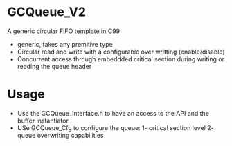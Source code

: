 # GCQueue_V2
A generic circular FIFO template in C99
- generic, takes any premitive type
- Circular read and write with a configurable over writting (enable/disable)
- Concurrent access through embeddded critical section during writing or reading the queue header

# Usage
- Use the GCQueue_Interface.h to have an access to the API and the buffer instantiator
- USe GCQueue_Cfg to configure the queue: 1- critical section level 2- queue overwriting capabilities 
